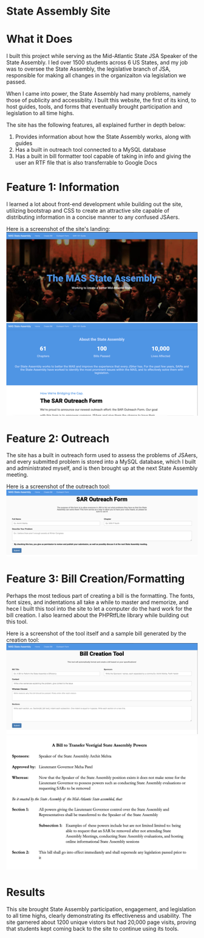 # State Assembly Site
# What it Does
I built this project while serving as the Mid-Atlantic State JSA Speaker of the State Assembly. I led over 1500 students across 6 US States, and my job was to oversee the State Assembly, the legislative branch of JSA, responsible for making all changes in the organizaiton via legislation we passed.

When I came into power, the State Assembly had many problems, namely those of publicity and accessiblity. I built this website, the first of its kind, to host guides, tools, and forms that eventually brought participation and legislation to all time highs.

The site has the following features, all explained further in depth below:
1. Provides information about how the State Assembly works, along with guides
2. Has a built in outreach tool connected to a MySQL database
3. Has a built in bill formatter tool capable of taking in info and giving the user an RTF file that is also transferrable to Google Docs

# Feature 1: Information
I learned a lot about front-end development while building out the site, utilizing bootstrap and CSS to create an attractive site capable of distributing information in a concise manner to any confused JSAers.

Here is a screenshot of the site's landing:
<img src = images/landing_1.png>
<img src = images/landing_2.png>

# Feature 2: Outreach
The site has a built in outreach form used to assess the problems of JSAers, and every submitted problem is stored into a MySQL database, which I built and administrated myself, and is then brought up at the next State Assembly meeting.

Here is a screenshot of the outreach tool:
<img src = images/outreach_form.png>

# Feature 3: Bill Creation/Formatting
Perhaps the most tedious part of creating a bill is the formatting. The fonts, font sizes, and indentations all take a while to master and memorize, and hece I built this tool into the site to let a computer do the hard work for the bill creation. I also learned about the PHPRtfLite library while building out this tool.

Here is a screenshot of the tool itself and a sample bill generated by the creation tool:
<img src = images/bill_creator.png>
<img src = images/generated_bill.png>

# Results 
This site brought State Assembly participation, engagement, and legislation to all time highs, clearly demonstrating its effectiveness and usability. The site garnered about 1200 unique vistors but had 20,000 page visits, proving that students kept coming back to the site to continue using its tools.
